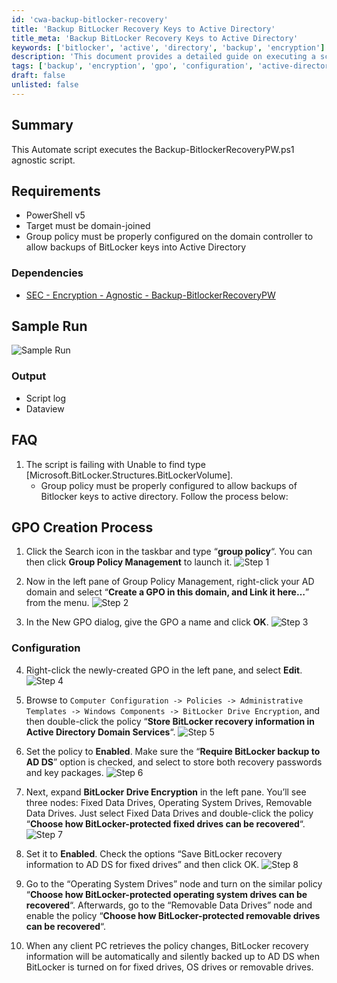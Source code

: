 ```yaml
---
id: 'cwa-backup-bitlocker-recovery'
title: 'Backup BitLocker Recovery Keys to Active Directory'
title_meta: 'Backup BitLocker Recovery Keys to Active Directory'
keywords: ['bitlocker', 'active', 'directory', 'backup', 'encryption']
description: 'This document provides a detailed guide on executing a script to backup BitLocker recovery keys to Active Directory. It covers requirements, dependencies, sample runs, and a step-by-step GPO creation process to ensure proper configuration for successful backups.'
tags: ['backup', 'encryption', 'gpo', 'configuration', 'active-directory']
draft: false
unlisted: false
---
```

## Summary

This Automate script executes the Backup-BitlockerRecoveryPW.ps1 agnostic script.

## Requirements

- PowerShell v5
- Target must be domain-joined
- Group policy must be properly configured on the domain controller to allow backups of BitLocker keys into Active Directory 

### Dependencies

- [SEC - Encryption - Agnostic - Backup-BitlockerRecoveryPW](https://proval.itglue.com/DOC-5078775-10673018)

## Sample Run

![Sample Run](5078775/docs/10672949/images/14820666)

### Output

- Script log
- Dataview

## FAQ

1. The script is failing with  Unable to find type [Microsoft.BitLocker.Structures.BitLockerVolume].
   - Group policy must be properly configured to allow backups of Bitlocker keys to active directory. Follow the process below:

## GPO Creation Process

1. Click the Search icon in the taskbar and type “**group policy**“. You can then click **Group Policy Management** to launch it.
   ![Step 1](5078775/docs/9045331/images/16626828)

2. Now in the left pane of Group Policy Management, right-click your AD domain and select “**Create a GPO in this domain, and Link it here…**” from the menu.
   ![Step 2](5078775/docs/9045331/images/16626838)

3. In the New GPO dialog, give the GPO a name and click **OK**.
   ![Step 3](5078775/docs/9045331/images/16626843)

### Configuration

4. Right-click the newly-created GPO in the left pane, and select **Edit**.
   ![Step 4](5078775/docs/9045331/images/16626854)

5. Browse to `Computer Configuration -> Policies -> Administrative Templates -> Windows Components -> BitLocker Drive Encryption`, and then double-click the policy “**Store BitLocker recovery information in Active Directory Domain Services**“.
   ![Step 5](5078775/docs/9045331/images/16626860)

6. Set the policy to **Enabled**. Make sure the “**Require BitLocker backup to AD DS**” option is checked, and select to store both recovery passwords and key packages.
   ![Step 6](5078775/docs/9045331/images/16626869)

7. Next, expand **BitLocker Drive Encryption** in the left pane. You’ll see three nodes: Fixed Data Drives, Operating System Drives, Removable Data Drives. Just select Fixed Data Drives and double-click the policy “**Choose how BitLocker-protected fixed drives can be recovered**“.
   ![Step 7](5078775/docs/9045331/images/16626888)

8. Set it to **Enabled**. Check the options “Save BitLocker recovery information to AD DS for fixed drives” and then click OK.
   ![Step 8](5078775/docs/9045331/images/16626894)

9. Go to the “Operating System Drives” node and turn on the similar policy “**Choose how BitLocker-protected operating system drives can be recovered**“. Afterwards, go to the “Removable Data Drives” node and enable the policy “**Choose how BitLocker-protected removable drives can be recovered**“.

10. When any client PC retrieves the policy changes, BitLocker recovery information will be automatically and silently backed up to AD DS when BitLocker is turned on for fixed drives, OS drives or removable drives.

